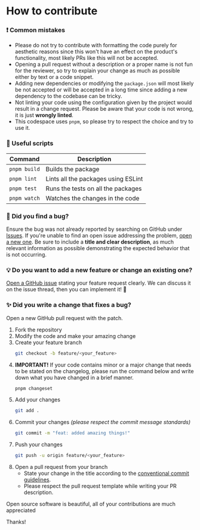 # How to contribute

### ❗ **Common mistakes**

-   Please do not try to contribute with formatting the code purely for aesthetic reasons since this won't have an effect on the product's functionality, most likely PRs like this will not be accepted.
-   Opening a pull request without a description or a proper name is not fun for the reviewer, so try to explain your change as much as possible either by text or a code snippet.
-   Adding new dependencies or modifying the `package.json` will most likely be not accepted or will be accepted in a long time since adding a new dependency to the codebase can be tricky.
-   Not linting your code using the configuration given by the project would result in a change request. Please be aware that your code is not wrong, it is just **wrongly linted**.
-   This codespace uses `pnpm`, so please try to respect the choice and try to use it.

### 📝 Useful scripts

| Command      | Description                         |
| ------------ | ----------------------------------- |
| `pnpm build` | Builds the package                  |
| `pnpm lint`  | Lints all the packages using ESLint |
| `pnpm test`  | Runs the tests on all the packages  |
| `pnpm watch` | Watches the changes in the code     |

### 🐛 **Did you find a bug?**

Ensure the bug was not already reported by searching on GitHub under [Issues](https://github.com/EgeOnder/npm-template/issues). If you're unable to find an open issue addressing the problem, [open a new one](https://github.com/EgeOnder/npm-template/issues/new). Be sure to include a **title and clear description**, as much relevant information as possible demonstrating the expected behavior that is not occurring.

### 💡 **Do you want to add a new feature or change an existing one?**

[Open a GitHub issue](https://github.com/EgeOnder/npm-template/issues/new) stating your feature request clearly. We can discuss it on the issue thread, then you can implement it! 🎉

### ✨ **Did you write a change that fixes a bug?**

Open a new GitHub pull request with the patch.

1. Fork the repository
2. Modify the code and make your amazing change
3. Create your feature branch
    ```sh
    git checkout -b feature/<your_feature>
    ```
4. **IMPORTANT!** If your code contains minor or a major change that needs to be stated on the changelog, please run the command below and write down what you have changed in a brief manner.
    ```sh
    pnpm changeset
    ```
5. Add your changes
    ```sh
    git add .
    ```
6. Commit your changes _(please respect the commit message standards)_
    ```sh
    git commit -m "feat: added amazing things!"
    ```
7. Push your changes
    ```sh
    git push -u origin feature/<your_feature>
    ```
8. Open a pull request from your branch
    - State your change in the title according to the [conventional commit guidelines](https://www.conventionalcommits.org/en/v1.0.0/).
    - Please respect the pull request template while writing your PR description.

Open source software is beautiful, all of your contributions are much appreciated

Thanks!
